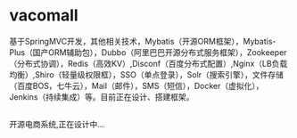 # vacomall 

基于SpringMVC开发，其他相关技术，Mybatis（开源ORM框架），Mybatis-Plus（国产ORM辅助包），Dubbo（阿里巴巴开源分布式服务框架），Zookeeper（分布式协调），Redis（高效KV）,Disconf（百度分布式配置）,Nginx（LB负载均衡）,Shiro（轻量级权限框），SSO（单点登录），Solr（搜索引擎），文件存储（百度BOS，七牛云），Mail（邮件），SMS（短信），Docker（虚拟化），Jenkins（持续集成）等。目前正在设计、搭建框架。
##
开源电商系统,正在设计中...

